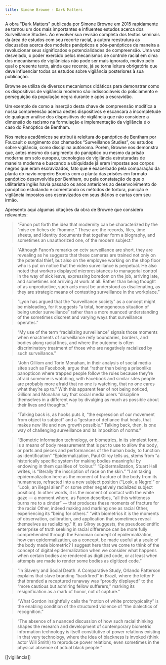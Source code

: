```yaml
---
title: Simone Browne - Dark Matters
---
```


A obra "Dark Matters" publicada por Simone Browne em 2015 rapidamente se tornou um dos mais importantes e influentes estudos acerca dos Surveillance Studies. Ao envolver sua revisão completa dos textos seminais da área de estudos com seu recorte racial, a autora reestrutura as discussões acerca dos modelos panópticos e pós-panópticos de maneira a revolucionar seus significados e potencialidades de compreensão. Uma vez desvelado, o poder exercido pelos mecanismos de controle racial em cima dos mecanismos de vigilânicias não pode ser mais ignorado, motivo pelo qual o presente texto, ainda que recente, já se torna leitura obrigatória que deve influenciar todos os estudos sobre vigilância posteriores à sua publicação. 


Browne se utiliza de diversos mecanismos didáticos para demonstrar como os dispositivos de vigilância moderno são indissociáveis do policiamento e perseguição da população negra durante e após a escravidão. 


Um exemplo de como a inserção desta chave de compreensão modifica a nossa compreensão acerca destes dispositivos e escancara a incompletude de qualquer análise dos dispositivos de vigilância que não considere a dimensão do racismo na formulação e implementação da vigilância é o caso do Panóptico de Bentham. 


Nos meios acadêmicos se atribui à releitura do panóptico de Bentham por Foucault o surgimento dos chamados “Surveillance Studies”, ou estudos sobre vigilância, como disciplina autônoma. Porém, Browne nos demonstra que, antes mesmo do surgimento do panóptico ou mesmo da prisão moderna em solo europeu, tecnologias de vigilância estruturadas de maneira moderna e buscando a ubiquidade já eram impostas aos corpos negros que eram escravizados, fato que é exacerbado pela comparação da planta do navio negreiro Brooks com a planta das prisões em formato panóptico desenvolvida por Bentham, ou pela constatação de que o utilitarista inglês havia passado os anos anteriores ao desenvolvimento do panóptico estudando e comentando os métodos de tortura, punição e vigilância impostos aos escravizados em seus diários e cartas com seu irmão. 


Apresento aqui algumas citações da obra de Browne que considero relevantes:

> “Fanon put forth the idea that modernity can be characterized by the “mise en fiches de l’homme.” These are the records, files, time sheets, and identity documents that together form a biography, and sometimes an unauthorized one, of the modern subject.”

> “Although Fanon’s remarks on cctv surveillance are short, they are revealing as he suggests that these cameras are trained not only on the potential thief, but also on the employee working on the shop floor who is put on notice that the video surveillance is perpetual. He also noted that workers displayed microresistances to managerial control in the way of sick leave, expressing boredom on the job, arriving late, and sometimes not arriving at work at all. Rather than being thought of as unproductive, such acts must be understood as disalienating, as they are strategic means of contesting surveillance in the workplace.”

> “Lyon has argued that the “surveillance society” as a concept might be misleading, for it suggests “a total, homogeneous situation of being under surveillance” rather than a more nuanced understanding of the sometimes discreet and varying ways that surveillance operates.”

> “My use of the term “racializing surveillance” signals those moments when enactments of surveillance reify boundaries, borders, and bodies along racial lines, and where the outcome is often discriminatory treatment of those who are negatively racialized by such surveillance.”

> “John Gilliom and Torin Monahan, in their analysis of social media sites such as Facebook, argue that “rather than being a prisonlike panopticon where trapped people follow the rules because they’re afraid someone is watching, with Facebook and similar sites people are probably more afraid that no one is watching, that no one cares what they’re up to.”  With this apparent fear of not being noticed, Gilliom and Monahan say that social media users “discipline themselves in a different way by divulging as much as possible about their lives and thoughts.”

> “Talking back is, as hooks puts it, “the expression of our movement from object to subject” and a “gesture of defiance that heals, that makes new life and new growth possible.”  Talking back, then, is one way of challenging surveillance and its imposition of norms.”

> “Biometric information technology, or biometrics, in its simplest form, is a means of body measurement that is put to use to allow the body, or parts and pieces and performances of the human body, to function as identification”
> “Epidermalization, Paul Gilroy tells us, stems from “a historically specific system for making bodies meaningful by endowing in them qualities of ‘colour.’”
> “Epidermalization, Stuart Hall writes, is “literally the inscription of race on the skin.”
> “I am taking epidermalization here as the moment of fracture of the body from its humanness, refracted into a new subject position (“Look, a Negro!” or “Look, an illegal alien!” or some other negatively racialized subject position). In other words, it is the moment of contact with the white gaze — a moment where, as Fanon describes, “all this whiteness burns me to a cinder” — that produces these moments of fracture for the racial Other, indeed making and marking one as racial Other, experiencing its “being for others.”
> “with biometrics it is the moments of observation, calibration, and application that sometimes reveal themselves as racializing."
> If, as Gilroy suggests, the pseudoscientific enterprise of truth seeking in racial difference can be more fully comprehended through the Fanonian concept of epidermalization,  how can epidermalization, as a concept, be made useful at a scale of the body made biometric? I suggest here that we come to think of the concept of digital epidermalization when we consider what happens when certain bodies are rendered as digitized code, or at least when attempts are made to render some bodies as digitized code.”

> “In Slavery and Social Death: A Comparative Study, Orlando Patterson explains that slave branding “backfired” in Brazil, where the letter F that branded a recaptured runaway was “proudly displayed” to the “more cautious but admiring fellow sufferers,” marking its resignification as a mark of honor, not of capture.”

> “What Gordon insightfully calls the “notion of white prototypicality” is the enabling condition of the structured violence of “the dialectics of recognition.” 

> “The absence of a nuanced discussion of how such racial thinking shapes the research and development of contemporary biometric information technology is itself constitutive of power relations existing in that very technology, where the idea of blackness is invoked (think actor Will Smith) to reproduce power relations, even sometimes in the physical absence of actual black people.”


[[vigilância]]
